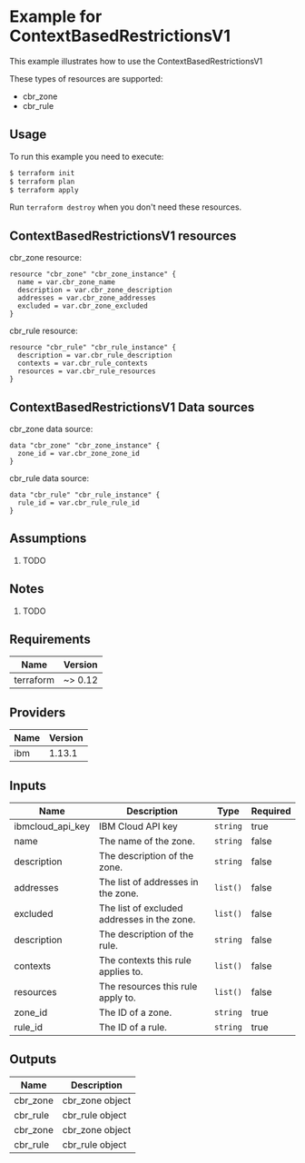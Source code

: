 # Example for ContextBasedRestrictionsV1

This example illustrates how to use the ContextBasedRestrictionsV1

These types of resources are supported:

* cbr_zone
* cbr_rule

## Usage

To run this example you need to execute:

```bash
$ terraform init
$ terraform plan
$ terraform apply
```

Run `terraform destroy` when you don't need these resources.


## ContextBasedRestrictionsV1 resources

cbr_zone resource:

```hcl
resource "cbr_zone" "cbr_zone_instance" {
  name = var.cbr_zone_name
  description = var.cbr_zone_description
  addresses = var.cbr_zone_addresses
  excluded = var.cbr_zone_excluded
}
```
cbr_rule resource:

```hcl
resource "cbr_rule" "cbr_rule_instance" {
  description = var.cbr_rule_description
  contexts = var.cbr_rule_contexts
  resources = var.cbr_rule_resources
}
```

## ContextBasedRestrictionsV1 Data sources

cbr_zone data source:

```hcl
data "cbr_zone" "cbr_zone_instance" {
  zone_id = var.cbr_zone_zone_id
}
```
cbr_rule data source:

```hcl
data "cbr_rule" "cbr_rule_instance" {
  rule_id = var.cbr_rule_rule_id
}
```

## Assumptions

1. TODO

## Notes

1. TODO

## Requirements

| Name | Version |
|------|---------|
| terraform | ~> 0.12 |

## Providers

| Name | Version |
|------|---------|
| ibm | 1.13.1 |

## Inputs

| Name | Description | Type | Required |
|------|-------------|------|---------|
| ibmcloud\_api\_key | IBM Cloud API key | `string` | true |
| name | The name of the zone. | `string` | false |
| description | The description of the zone. | `string` | false |
| addresses | The list of addresses in the zone. | `list()` | false |
| excluded | The list of excluded addresses in the zone. | `list()` | false |
| description | The description of the rule. | `string` | false |
| contexts | The contexts this rule applies to. | `list()` | false |
| resources | The resources this rule apply to. | `list()` | false |
| zone_id | The ID of a zone. | `string` | true |
| rule_id | The ID of a rule. | `string` | true |

## Outputs

| Name | Description |
|------|-------------|
| cbr_zone | cbr_zone object |
| cbr_rule | cbr_rule object |
| cbr_zone | cbr_zone object |
| cbr_rule | cbr_rule object |
